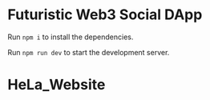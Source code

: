 
  # Futuristic Web3 Social DApp

  
  Run `npm i` to install the dependencies.

  Run `npm run dev` to start the development server.
  # HeLa_Website
